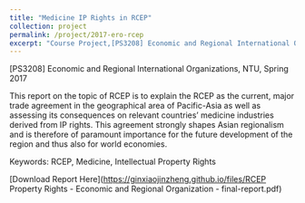 ```yaml
---
title: "Medicine IP Rights in RCEP"
collection: project
permalink: /project/2017-ero-rcep
excerpt: "Course Project,[PS3208] Economic and Regional International Organizations, NTU, Spring 2017"
---
```


[PS3208] Economic and Regional International Organizations, NTU, Spring 2017

This report on the topic of RCEP is to explain the RCEP as the current, major trade agreement in the geographical area of Pacific-Asia as well as assessing its consequences on relevant countries’ medicine industries derived from IP rights. This agreement strongly shapes Asian regionalism and is therefore of paramount importance for the future development of the region and thus also for world economies.

Keywords: RCEP, Medicine, Intellectual Property Rights

[Download Report Here](https://ginxiaojinzheng.github.io/files/RCEP Property Rights - Economic and Regional Organization - final-report.pdf)

